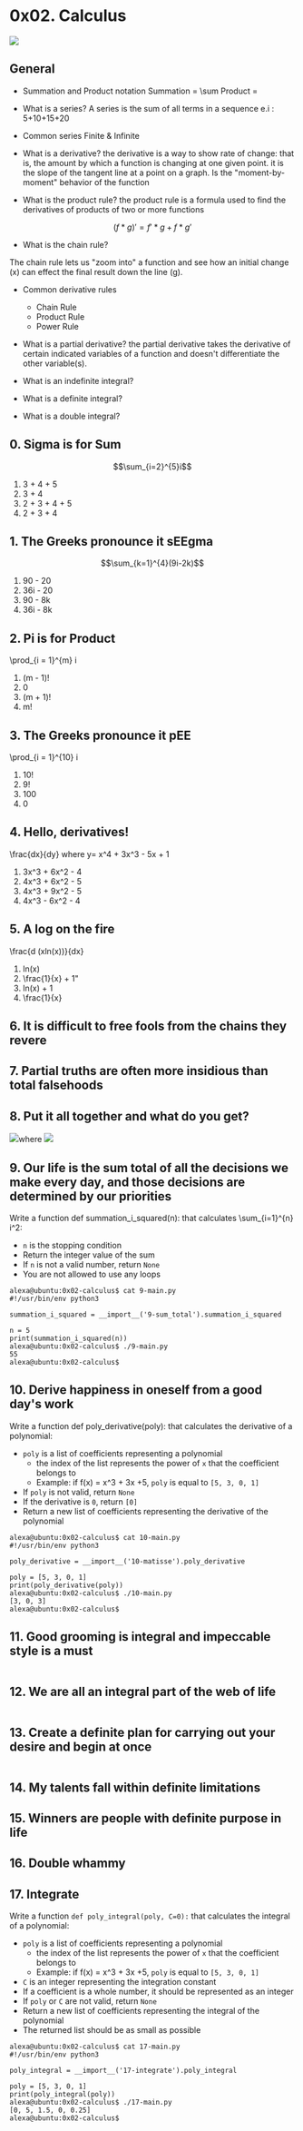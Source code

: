 # 0x02. Calculus

![](https://github.com/paurbano/holbertonschool-machine_learning/tree/master/images/calculus.jpg)

## General
* Summation and Product notation
Summation = \sum
Product = 
* What is a series?
A series is the sum of all terms in a sequence e.i : 5+10+15+20

* Common series
Finite & Infinite

* What is a derivative?
the derivative is a way to show rate of change: that is, the amount by which a function is changing at one given point. it is the slope of the tangent line at a point on a graph. Is the "moment-by-moment" behavior of the function

* What is the product rule?
the product rule is a formula used to find the derivatives of products of two or more functions

$$(f*g)' = f'*g + f*g'$$

* What is the chain rule?

The chain rule lets us "zoom into" a function and see how an initial change (x) can effect the final result down the line (g).

* Common derivative rules
    * Chain Rule
    * Product Rule
    * Power Rule

* What is a partial derivative?
the partial derivative takes the derivative of certain indicated variables of a function and doesn't differentiate the other variable(s).

* What is an indefinite integral?
* What is a definite integral?
* What is a double integral?

## 0. Sigma is for Sum
   
$$\sum_{i=2}^{5}i$$

1. 3 + 4 + 5
2. 3 + 4
3. 2 + 3 + 4 + 5
4. 2 + 3 + 4

## 1. The Greeks pronounce it sEEgma

$$\sum_{k=1}^{4}(9i-2k)$$

1. 90 - 20
2. 36i - 20
3. 90 - 8k
4. 36i - 8k

## 2. Pi is for Product 
\prod_{i = 1}^{m} i

1. (m - 1)!
2. 0
3. (m + 1)!
4. m!

## 3. The Greeks pronounce it pEE
\prod_{i = 1}^{10} i

1. 10!
2. 9!
3. 100
4. 0

## 4. Hello, derivatives!
\frac{dx}{dy} where y= x^4 + 3x^3 - 5x + 1
 
 1. 3x^3 + 6x^2 - 4
 2. 4x^3 + 6x^2 - 5
 3. 4x^3 + 9x^2 - 5
 4. 4x^3 - 6x^2 - 4

## 5. A log on the fire
\frac{d (xln(x))}{dx}

1. ln(x)
2. \frac{1}{x} + 1"
3. ln(x) + 1
4. \frac{1}{x}

## 6. It is difficult to free fools from the chains they revere 

## 7. Partial truths are often more insidious than total falsehoods

## 8. Put it all together and what do you get?
<img src="https://latex.codecogs.com/gif.latex?\frac{\partial^2}{\partial&amp;space;y\partial&amp;space;x}(e^{x^2y})">where <img src="https://latex.codecogs.com/gif.latex?\frac{\partial&amp;space;x}{\partial&amp;space;y}=\frac{\partial&amp;space;y}{\partial&amp;space;x}=0">

## 9. Our life is the sum total of all the decisions we make every day, and those decisions are determined by our priorities
Write a function def summation_i_squared(n): that calculates \sum_{i=1}^{n} i^2:

* `n` is the stopping condition
* Return the integer value of the sum
* If `n` is not a valid number, return `None`
* You are not allowed to use any loops

```
alexa@ubuntu:0x02-calculus$ cat 9-main.py 
#!/usr/bin/env python3

summation_i_squared = __import__('9-sum_total').summation_i_squared

n = 5
print(summation_i_squared(n))
alexa@ubuntu:0x02-calculus$ ./9-main.py 
55
alexa@ubuntu:0x02-calculus$
```

## 10. Derive happiness in oneself from a good day's work 
Write a function def poly_derivative(poly): that calculates the derivative of a polynomial:

* `poly` is a list of coefficients representing a polynomial
    * the index of the list represents the power of `x` that the coefficient belongs to
    * Example: if f(x) = x^3 + 3x +5, `poly` is equal to `[5, 3, 0, 1]`
* If `poly` is not valid, return `None`
* If the derivative is `0`, return `[0]`
* Return a new list of coefficients representing the derivative of the polynomial

```
alexa@ubuntu:0x02-calculus$ cat 10-main.py 
#!/usr/bin/env python3

poly_derivative = __import__('10-matisse').poly_derivative

poly = [5, 3, 0, 1]
print(poly_derivative(poly))
alexa@ubuntu:0x02-calculus$ ./10-main.py 
[3, 0, 3]
alexa@ubuntu:0x02-calculus$
```

## 11. Good grooming is integral and impeccable style is a must
<img src="https://holbertonintranet.s3.amazonaws.com/uploads/medias/2019/6/ada047ad4cbee23dfed8.gif?X-Amz-Algorithm=AWS4-HMAC-SHA256&amp;X-Amz-Credential=AKIARDDGGGOUWMNL5ANN%2F20200726%2Fus-east-1%2Fs3%2Faws4_request&amp;X-Amz-Date=20200726T040210Z&amp;X-Amz-Expires=86400&amp;X-Amz-SignedHeaders=host&amp;X-Amz-Signature=f912a8096803080a3643fd19ce17d095b1e9dee610c98035f883ce2e2a1d6761" alt="" style="">

## 12. We are all an integral part of the web of life
<img src="https://holbertonintranet.s3.amazonaws.com/uploads/medias/2019/6/9ed107b0dcdde8dd49ac.gif?X-Amz-Algorithm=AWS4-HMAC-SHA256&amp;X-Amz-Credential=AKIARDDGGGOUWMNL5ANN%2F20200726%2Fus-east-1%2Fs3%2Faws4_request&amp;X-Amz-Date=20200726T040210Z&amp;X-Amz-Expires=86400&amp;X-Amz-SignedHeaders=host&amp;X-Amz-Signature=72bd243ee601167d9b3f44552297febcadf0aadb99ee88c451dbbd040104373b" alt="" style="">

## 13. Create a definite plan for carrying out your desire and begin at once
<img src="https://holbertonintranet.s3.amazonaws.com/uploads/medias/2019/6/b94ec3cf3ae61acd0275.gif?X-Amz-Algorithm=AWS4-HMAC-SHA256&amp;X-Amz-Credential=AKIARDDGGGOUWMNL5ANN%2F20200726%2Fus-east-1%2Fs3%2Faws4_request&amp;X-Amz-Date=20200726T040210Z&amp;X-Amz-Expires=86400&amp;X-Amz-SignedHeaders=host&amp;X-Amz-Signature=fd13e5adb912ebc6314f0c14198b416768b1094600585dd2df18fa57326dc44d" alt="" style="">

## 14. My talents fall within definite limitations

## 15. Winners are people with definite purpose in life

## 16. Double whammy

## 17. Integrate 
Write a function `def poly_integral(poly, C=0):` that calculates the integral of a polynomial:

* `poly` is a list of coefficients representing a polynomial
    * the index of the list represents the power of `x` that the coefficient belongs to
    * Example: if f(x) = x^3 + 3x +5, `poly` is equal to `[5, 3, 0, 1]`
* `C` is an integer representing the integration constant
* If a coefficient is a whole number, it should be represented as an integer
* If `poly` or `C` are not valid, return `None`
* Return a new list of coefficients representing the integral of the polynomial
* The returned list should be as small as possible

```
alexa@ubuntu:0x02-calculus$ cat 17-main.py 
#!/usr/bin/env python3

poly_integral = __import__('17-integrate').poly_integral

poly = [5, 3, 0, 1]
print(poly_integral(poly))
alexa@ubuntu:0x02-calculus$ ./17-main.py 
[0, 5, 1.5, 0, 0.25]
alexa@ubuntu:0x02-calculus$
```
